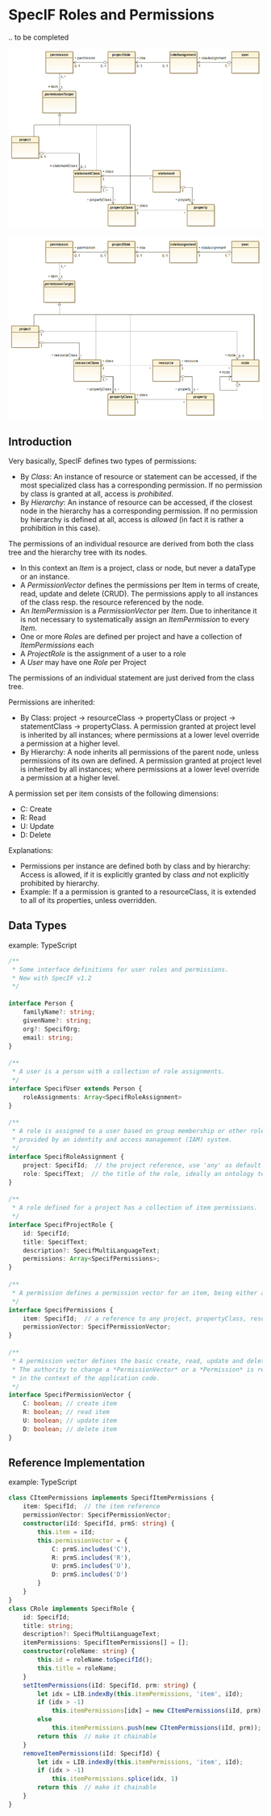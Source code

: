 # SpecIF Roles and Permissions

.. to be completed

![SpecIF Project Metamodel](./images/StatementPermissions-M1.png)

![SpecIF Project Metamodel](./images/ResourcePermissions-M1.png)


## Introduction

Very basically, SpecIF defines two types of permissions:
- By *Class*: An instance of resource or statement can be accessed, if the most specialized class has a corresponding permission.
If no permission by class is granted at all, access is *prohibited*.
- By *Hierarchy*: An instance of resource can be accessed, if the closest node in the hierarchy has a corresponding permission.
If no permission by hierarchy is defined at all, access is *allowed* (in fact it is rather a prohibition in this case).  

The permissions of an individual resource are derived from both the class tree and the hierarchy tree with its nodes.
- In this context an *Item* is a project, class or node, but never a dataType or an instance. 
- A *PermissionVector* defines the permissions per Item in terms of create, read, update and delete (CRUD). The permissions apply to all instances of the class resp. the resource referenced by the node.
- An *ItemPermission* is a *PermissionVector* per *Item*. Due to inheritance it is not necessary to systematically assign an *ItemPermission* to every *Item*.
- One or more *Role*s are defined per project and have a collection of *ItemPermissions* each
- A *ProjectRole* is the assignment of a user to a role
- A *User* may have one *Role* per Project

The permissions of an individual statement are just derived from the class tree.

Permissions are inherited:
- By Class: project → resourceClass → propertyClass or project → statementClass → propertyClass. 
A permission granted at project level is inherited by all instances; where permissions at a lower level override a permission at a higher level.
- By Hierarchy: A node inherits all permissions of the parent node, unless permissions of its own are defined.
A permission granted at project level is inherited by all instances; where permissions at a lower level override a permission at a higher level.

A permission set per item consists of the following dimensions:
- C: Create
- R: Read
- U: Update
- D: Delete

Explanations:
- Permissions per instance are defined both by class and by hierarchy: Access is allowed, if it is explicitly granted by class *and* not explicitly prohibited by hierarchy.
- Example: If a  a permission is granted to a resourceClass, it is extended to all of its properties, unless overridden.

## Data Types

example: TypeScript

```typescript
/**
 * Some interface definitions for user roles and permissions.
 * New with SpecIF v1.2
 */

interface Person {
    familyName?: string;
    givenName?: string;
    org?: SpecifOrg;
    email: string;
}

/**
 * A user is a person with a collection of role assignments.
 */
interface SpecifUser extends Person {
    roleAssignments: Array<SpecifRoleAssignment>
}

/**
 * A role is assigned to a user based on group membership or other role information 
 * provided by an identity and access management (IAM) system. 
 */
interface SpecifRoleAssignment {
    project: SpecifId;  // the project reference, use 'any' as default value to cover all remaining projects
    role: SpecifText;  // the title of the role, ideally an ontology term
}

/**
 * A role defined for a project has a collection of item permissions.
 */
interface SpecifProjectRole {
    id: SpecifId;
    title: SpecifText;
    description?: SpecifMultiLanguageText;
    permissions: Array<SpecifPermissions>;
}

/**
 * A permission defines a permission vector for an item, being either a project, a class or a node.
 */
interface SpecifPermissions {
    item: SpecifId;  // a reference to any project, propertyClass, resourceClass, statementClass or node
    permissionVector: SpecifPermissionVector;
}

/**
 * A permission vector defines the basic create, read, update and delete permissions for an item.
 * The authority to change a *PermissionVector* or a *Permission* is reserved to an administrator role
 * in the context of the application code.
 */
interface SpecifPermissionVector {
    C: boolean; // create item
    R: boolean; // read item
    U: boolean; // update item
    D: boolean; // delete item
}
```


## Reference Implementation

example: TypeScript

```typescript
class CItemPermissions implements SpecifItemPermissions {
    item: SpecifId;  // the item reference
    permissionVector: SpecifPermissionVector;
    constructor(iId: SpecifId, prmS: string) {
        this.item = iId;
        this.permissionVector = {
            C: prmS.includes('C'),
            R: prmS.includes('R'),
            U: prmS.includes('U'),
            D: prmS.includes('D')
        }
    }
}
class CRole implements SpecifRole {
    id: SpecifId;
    title: string;
    description?: SpecifMultiLanguageText;
    itemPermissions: SpecifItemPermissions[] = [];
    constructor(roleName: string) {
        this.id = roleName.toSpecifId();
        this.title = roleName;
    }
    setItemPermissions(iId: SpecifId, prm: string) {
        let idx = LIB.indexBy(this.itemPermissions, 'item', iId);
        if (idx > -1)
            this.itemPermissions[idx] = new CItemPermissions(iId, prm)
        else
            this.itemPermissions.push(new CItemPermissions(iId, prm));
        return this  // make it chainable
    }
    removeItemPermissions(iId: SpecifId) {
        let idx = LIB.indexBy(this.itemPermissions, 'item', iId);
        if (idx > -1)
            this.itemPermissions.splice(idx, 1)
        return this  // make it chainable
    }
}
```
